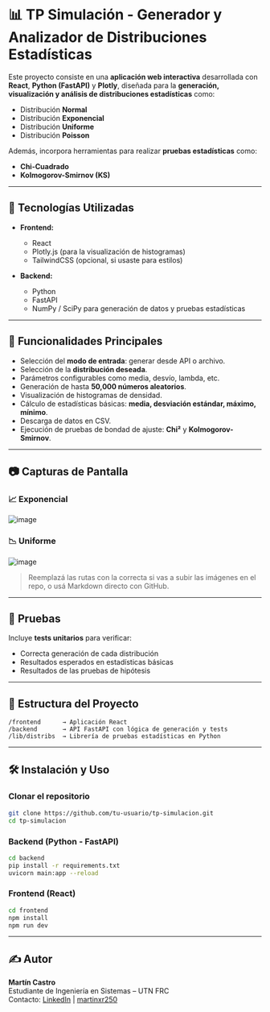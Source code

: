 
# 📊 TP Simulación - Generador y Analizador de Distribuciones Estadísticas

Este proyecto consiste en una **aplicación web interactiva** desarrollada con **React**, **Python (FastAPI)** y **Plotly**, diseñada para la **generación, visualización y análisis de distribuciones estadísticas** como:

- Distribución **Normal**
- Distribución **Exponencial**
- Distribución **Uniforme**
- Distribución **Poisson**

Además, incorpora herramientas para realizar **pruebas estadísticas** como:

- **Chi-Cuadrado**
- **Kolmogorov-Smirnov (KS)**

---

## 🚀 Tecnologías Utilizadas

- **Frontend:**
  - React
  - Plotly.js (para la visualización de histogramas)
  - TailwindCSS (opcional, si usaste para estilos)

- **Backend:**
  - Python
  - FastAPI
  - NumPy / SciPy para generación de datos y pruebas estadísticas

---

## 🧠 Funcionalidades Principales

- Selección del **modo de entrada**: generar desde API o archivo.
- Selección de la **distribución deseada**.
- Parámetros configurables como media, desvío, lambda, etc.
- Generación de hasta **50,000 números aleatorios**.
- Visualización de histogramas de densidad.
- Cálculo de estadísticas básicas: **media, desviación estándar, máximo, mínimo**.
- Descarga de datos en CSV.
- Ejecución de pruebas de bondad de ajuste: **Chi²** y **Kolmogorov-Smirnov**.

---

## 📷 Capturas de Pantalla

### 📈 Exponencial
![image](https://github.com/user-attachments/assets/7a40f16e-a9d5-46cd-b6d2-d2ec13523cbf)

### 📉 Uniforme
![image](https://github.com/user-attachments/assets/9a0f13c9-07ee-46c5-9f60-7399518f4ac7)
> Reemplazá las rutas con la correcta si vas a subir las imágenes en el repo, o usá Markdown directo con GitHub.

---

## 🧪 Pruebas

Incluye **tests unitarios** para verificar:
- Correcta generación de cada distribución
- Resultados esperados en estadísticas básicas
- Resultados de las pruebas de hipótesis

---

## 📁 Estructura del Proyecto

```
/frontend      → Aplicación React
/backend       → API FastAPI con lógica de generación y tests
/lib/distribs  → Librería de pruebas estadísticas en Python
```

---

## 🛠 Instalación y Uso

### Clonar el repositorio

```bash
git clone https://github.com/tu-usuario/tp-simulacion.git
cd tp-simulacion
```

### Backend (Python - FastAPI)

```bash
cd backend
pip install -r requirements.txt
uvicorn main:app --reload
```



### Frontend (React)

```bash
cd frontend
npm install
npm run dev
```

---

## ✍️ Autor


**Martín Castro**  
Estudiante de Ingeniería en Sistemas – UTN FRC  
Contacto: [LinkedIn](#) | [martinxr250](https://github.com/martinxr250)
